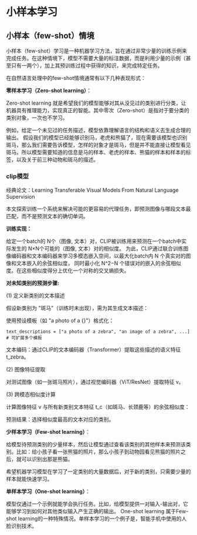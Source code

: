 # 小样本学习

## 小样本（few-shot）情境

小样本（few-shot）学习是一种机器学习方法，旨在通过非常少量的训练示例来完成任务。在这种情境下，模型不需要大量的标注数据，而是利用少量的示例（甚至只有一两个），加上其预训练过程中获得的知识，来完成特定任务。

在自然语言处理中的few-shot情境通常有以下几种表现形式：

**零样本学习（Zero-shot learning）**：

Zero-shot learning 就是希望我们的模型能够对其从没见过的类别进行分类，让机器具有推理能力，实现真正的智能。其中零次（Zero-shot）是指对于要分类的类别对象，一次也不学习。

例如，给定一个未见过的任务描述，模型依靠理解语言的结构和语义去生成合理的输出。
假设我们的模型已经能够识别马，老虎和熊猫了，现在需要该模型也识别斑马，那么我们需要告诉模型，怎样的对象才是斑马，但是并不能直接让模型看见斑马。所以模型需要知道的信息是马的样本、老虎的样本、熊猫的样本和样本的标签，以及关于前三种动物和斑马的描述。

### clip模型

经典论文：Learning Transferable Visual Models From Natural Language Supervision

本文探索训练一个系统来解决可能的更容易的代理任务，即预测图像与哪段文本最匹配，而不是预测文本的确切单词。

**训练实现：**

给定一个batch的 N个（图像, 文本）对，CLIP被训练用来预测在一个batch中实际发生的 N×N个可能的（图像, 文本）对的相似度。
为此，CLIP通过联合训练图像编码器和文本编码器来学习多模态嵌入空间，以最大化batch内 N 个真实对的图像和文本嵌入的余弦相似度，
同时最小化 N^2−N 个错误对的嵌入的余弦相似度。在这些相似度得分上优化一个对称的交叉熵损失。

**对未知类别的预测步骤:**

(1) 定义新类别的文本描述

假设新类别为 "斑马"（训练时未出现），需为其生成文本描述：

使用预设模板（如 "a photo of a {}"）格式化：

    text_descriptions = ["a photo of a zebra", "an image of a zebra", ...]  # 可扩展多个模板

文本编码：通过CLIP的文本编码器（Transformer）提取这些描述的语义特征 t_zebra。

(2) 图像特征提取

对测试图像（如一张斑马照片），通过视觉编码器（ViT/ResNet）提取特征 v。

(3) 跨模态相似度计算

计算图像特征 v 与所有新类别文本特征 t_c（如斑马、长颈鹿等）的余弦相似度：

预测结果：选择相似度最高的文本对应的类别。


**少样本学习（Few-shot learning）**：

给模型待预测类别的少量样本，然后让模型通过查看该类别的其他样本来预测该类别。比如：给小孩子看一张熊猫的照片，那么小孩子到动物园看见熊猫的照片之后，就可以识别出那是熊猫。

希望机器学习模型在学习了一定类别的大量数据后，对于新的类别，只需要少量的样本就能快速学习。

**单样本学习（One-shot learning）**：

模型仅通过一个示例就能学会执行任务。比如，给模型提供一对输入-输出对，它能够学习到如何对其他类似输入产生正确的输出。
One-shot learning 属于Few-shot learning的一种特殊情况。单样本学习的一个例子是，智能手机中使用的人脸识别技术。

